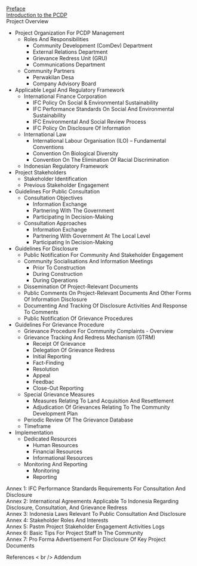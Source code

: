 
[Preface](./pcdp_preface.md) <br />
[Introduction to the PCDP](./pcdp_introduction.md)  <br />
Project Overview  <br />
*	Project Organization For PCDP Management
    -	Roles And Responsibilities
        * Community Development (ComDev) Department
        * External Relations Department
        * Grievance Redress Unit (GRU)
        * Communications Department
    -	Community Partners
        * Perwakilan Desa
        * Company Advisory Board
*	Applicable Legal And Regulatory Framework
    -	International Finance Corporation
        * IFC Policy On Social & Environmental Sustainability
        * IFC Performance Standards On Social And Environmental Sustainability
        * IFC Environmental And Social Review Process
        * IFC Policy On Disclosure Of Information
    -	International Law
        * International Labour Organisation (ILO) – Fundamental Conventions
        * Convention On Biological Diversity
        * Convention On The Elimination Of Racial Discrimination
    -	Indonesian Regulatory Framework
*	Project Stakeholders
    -	Stakeholder Identification
    -	Previous Stakeholder Engagement
*	Guidelines For Public Consultation
    -	Consultation Objectives
        * Information Exchange
        * Partnering With The Government
        * Participating In Decision-Making
    -	Consultation Approaches
        * Information Exchange
        * Partnering With Government At The Local Level
        * Participating In Decision-Making
*	Guidelines For Disclosure
    -	Public Notification For Community And Stakeholder Engagement
    -	Community Socialisations And Information Meetings
        * Prior To Construction
        * During Construction
        * During Operations
    -	Dissemination Of Project-Relevant Documents
    -	Public Comments On Project-Relevant Documents And Other Forms Of Information Disclosure
    -	Documenting And Tracking Of Disclosure Activities And Response To Comments
    -	Public Notification Of Grievance Procedures
*	Guidelines For Grievance Procedure
    -	Grievance Procedure For Community Complaints - Overview
    -	Grievance Tracking And Redress Mechanism (GTRM)
        * Receipt Of Grievance
        * Delegation Of Grievance Redress
        * Initial Reporting
        * Fact-Finding
        * Resolution
        * Appeal
        * Feedbac
        * Close-Out Reporting
    -	Special Grievance Measures
        * Measures Relating To Land Acquisition And Resettlement
        * Adjudication Of Grievances Relating To The Community Development Plan
    -	Periodic Review Of The Grievance Database
    -	Timeframe
*	Implementation
    -	Dedicated Resources
        * Human Resources
        * Financial Resources
        * Informational Resources
    -	Monitoring And Reporting
        * Monitoring
        * Reporting

Annex 1: IFC Performance Standards Requirements For Consultation And Disclosure <br />
Annex 2: International Agreements Applicable To Indonesia Regarding Disclosure, Consultation, And Grievance Redress <br />
Annex 3: Indonesia Laws Relevant To Public Consultation And Disclosure <br />
Annex 4: Stakeholder Roles And Interests <br />
Annex 5: Pastm Project Stakeholder Engagement Activities Logs <br />
Annex 6: Basic Tips For Project Staff In The Community <br />
Annex 7: Pro Forma Advertisement For Disclosure Of Key Project Documents

References < br />
Addendum <br />

